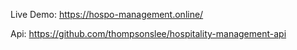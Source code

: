 Live Demo: https://hospo-management.online/

Api: https://github.com/thompsonslee/hospitality-management-api
